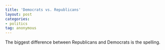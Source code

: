 ```yaml
---
title: 'Democrats vs. Republicans'
layout: post
categories:
- politics
tag: anonymous
---
```


The biggest difference between Republicans and Democrats is the spelling.
